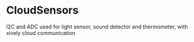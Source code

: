 # CloudSensors
I2C and ADC used for light sensor, sound detector and thermometer, with xively cloud communication
